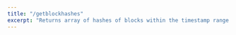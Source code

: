```yaml
---
title: "/getblockhashes"
excerpt: "Returns array of hashes of blocks within the timestamp range provided."
---
```

